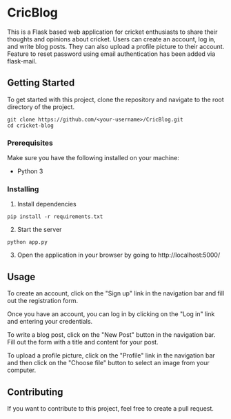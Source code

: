 # CricBlog

This is a Flask based web application for cricket enthusiasts to share their thoughts and opinions about cricket. Users can create an account, log in, and write blog posts. They can also upload a profile picture to their account. Feature to reset password using email authentication has been added via flask-mail.

## Getting Started

To get started with this project, clone the repository and navigate to the root directory of the project.

```
git clone https://github.com/<your-username>/CricBlog.git
cd cricket-blog
```

### Prerequisites

Make sure you have the following installed on your machine:
- Python 3

### Installing

1. Install dependencies
```
pip install -r requirements.txt
```

2. Start the server
```
python app.py
```

3. Open the application in your browser by going to http://localhost:5000/

## Usage

To create an account, click on the "Sign up" link in the navigation bar and fill out the registration form.

Once you have an account, you can log in by clicking on the "Log in" link and entering your credentials.

To write a blog post, click on the "New Post" button in the navigation bar. Fill out the form with a title and content for your post.

To upload a profile picture, click on the "Profile" link in the navigation bar and then click on the "Choose file" button to select an image from your computer.

## Contributing

If you want to contribute to this project, feel free to create a pull request.
